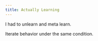 ```yaml
---
title: Actually Learning
---
```

I had to unlearn and meta learn. 

Iterate behavior under the same condition. 
